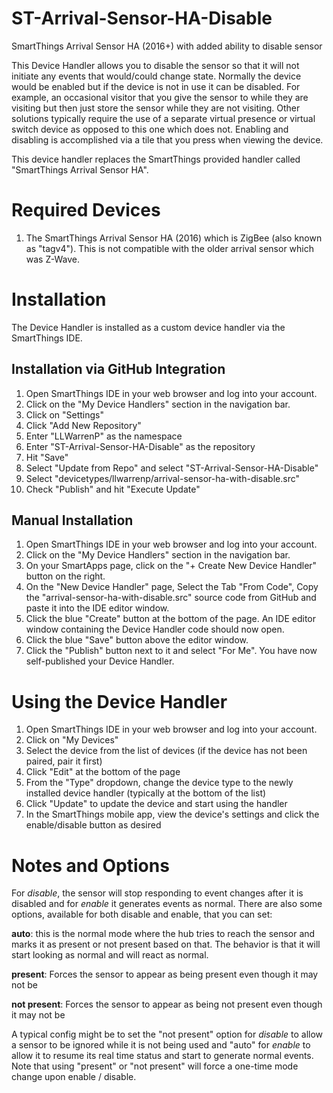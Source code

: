 # ST-Arrival-Sensor-HA-Disable
SmartThings Arrival Sensor HA (2016+) with added ability to disable sensor

This Device Handler allows you to disable the sensor so that it will not initiate any events that would/could change state.
Normally the device would be enabled but if the device is not in use it can be disabled.  For example, an occasional visitor
that you give the sensor to while they are visiting but then just store the sensor while they are not visiting.  Other solutions
typically require the use of a separate virtual presence or virtual switch device as opposed to this one which does not.  Enabling and disabling is accomplished via a tile that you press when viewing the device.

This device handler replaces the SmartThings provided handler called "SmartThings Arrival Sensor HA".

# Required Devices
1. The SmartThings Arrival Sensor HA (2016) which is ZigBee (also known as "tagv4").  This is not compatible with the older arrival sensor which was Z-Wave.

# Installation

The Device Handler is installed as a custom device handler via the SmartThings IDE.

## Installation via GitHub Integration
1. Open SmartThings IDE in your web browser and log into your account.
2. Click on the "My Device Handlers" section in the navigation bar.
3. Click on "Settings"
4. Click "Add New Repository"
5. Enter "LLWarrenP" as the namespace
6. Enter "ST-Arrival-Sensor-HA-Disable" as the repository
7. Hit "Save"
8. Select "Update from Repo" and select "ST-Arrival-Sensor-HA-Disable"
9. Select "devicetypes/llwarrenp/arrival-sensor-ha-with-disable.src"
10. Check "Publish" and hit "Execute Update"

## Manual Installation
1. Open SmartThings IDE in your web browser and log into your account.
2. Click on the "My Device Handlers" section in the navigation bar.
3. On your SmartApps page, click on the "+ Create New Device Handler" button on the right.
4. On the "New Device Handler" page, Select the Tab "From Code", Copy the "arrival-sensor-ha-with-disable.src" source code from GitHub and paste it into the IDE editor window.
5. Click the blue "Create" button at the bottom of the page. An IDE editor window containing the Device Handler code should now open.
6. Click the blue "Save" button above the editor window.
7. Click the "Publish" button next to it and select "For Me". You have now self-published your Device Handler.

# Using the Device Handler
1. Open SmartThings IDE in your web browser and log into your account.
2. Click on "My Devices"
3. Select the device from the list of devices (if the device has not been paired, pair it first)
4. Click "Edit" at the bottom of the page
5. From the "Type" dropdown, change the device type to the newly installed device handler (typically at the bottom of the list)
6. Click "Update" to update the device and start using the handler
7. In the SmartThings mobile app, view the device's settings and click the enable/disable button as desired

# Notes and Options

For *disable*, the sensor will stop responding to event changes after it is disabled and for *enable* it generates events as normal.  There are also some options, available for both disable and enable, that you can set:

**auto**: this is the normal mode where the hub tries to reach the sensor and marks it as present or not present based on that.  The behavior is that it will start looking as normal and will react as normal.

**present**: Forces the sensor to appear as being present even though it may not be

**not present**: Forces the sensor to appear as being not present even though it may not be

A typical config might be to set the "not present" option for *disable* to allow a sensor to be ignored while it is not being used and "auto" for *enable* to allow it to resume its real time status and start to generate normal events.  Note that using "present" or "not present" will force a one-time mode change upon enable / disable.
